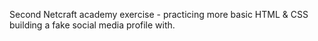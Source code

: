 Second Netcraft academy exercise - practicing more basic HTML & CSS building a fake social media profile with.
